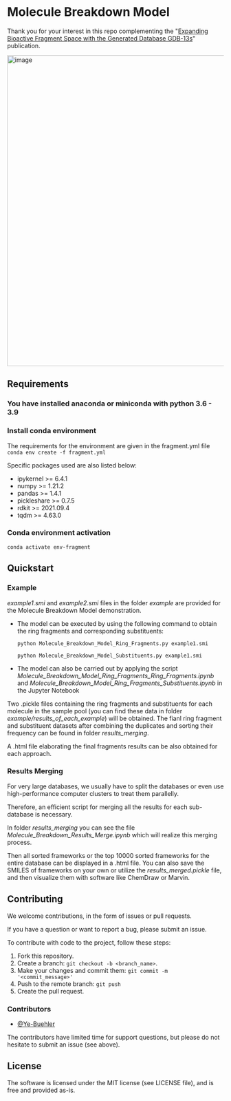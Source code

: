 # Molecule Breakdown Model

Thank you for your interest in this repo complementing the "[Expanding Bioactive Fragment Space with the Generated Database GDB-13s](https://pubs.acs.org/doi/10.1021/acs.jcim.3c01096)" publication.

<img width="722" alt="image" src="https://github.com/Ye-Buehler/Molecule_Breakdown_Model/assets/93389795/6302158e-7e27-4eae-b657-47ea9bd87dcf">



## Requirements
### You have installed anaconda or miniconda with python 3.6 - 3.9
### Install conda environment

The requirements for the environment are given in the fragment.yml file
<Br/>`conda env create -f fragment.yml`

Specific packages used are also listed below:
  - ipykernel >= 6.4.1
  - numpy >= 1.21.2
  - pandas >= 1.4.1
  - pickleshare >= 0.7.5
  - rdkit >= 2021.09.4
  - tqdm >= 4.63.0
  
### Conda environment activation
 `conda activate env-fragment`
 
## Quickstart

### Example

*example1.smi* and *example2.smi* files in the folder *example* are provided for the Molecule Breakdown Model demonstration.

  - The model can be executed by using the following command to obtain the ring fragments and corresponding substituents:

    `python Molecule_Breakdown_Model_Ring_Fragments.py example1.smi`
    
    `python Molecule_Breakdown_Model_Substituents.py example1.smi`

  - The model can also be carried out by applying the script *Molecule_Breakdown_Model_Ring_Fragments_Ring_Fragments.ipynb* and *Molecule_Breakdown_Model_Ring_Fragments_Substituents.ipynb* in the Jupyter Notebook

Two .pickle files containing the ring fragments and substituents for each molecule in the sample pool (you can find these data in folder *example/results_of_each_example*) will be obtained. The fianl ring fragment and substituent datasets after combining the duplicates and sorting their frequency can be found in folder *results_merging*. 

A .html file elaborating the final fragments results can be also obtained for each approach.

### Results Merging

For very large databases, we usually have to split the databases or even use high-performance computer clusters to treat them parallelly. 

Therefore, an efficient script for merging all the results for each sub-database is necessary. 

In folder *results_merging* you can see the file *Molecule_Breakdown_Results_Merge.ipynb* which will realize this merging process.

Then all sorted frameworks or the top 10000 sorted frameworks for the entire database can be displayed in a .html file. You can also save the SMILES of frameworks on your own or utilize the *results_merged.pickle* file, and then visualize them with software like ChemDraw or Marvin.

## Contributing

We welcome contributions, in the form of issues or pull requests.

If you have a question or want to report a bug, please submit an issue.

To contribute with code to the project, follow these steps:
1. Fork this repository.
2. Create a branch: `git checkout -b <branch_name>`.
3. Make your changes and commit them: `git commit -m '<commit_message>'`
4. Push to the remote branch: `git push`
5. Create the pull request.

### Contributors

* [@Ye-Buehler](https://github.com/Ye-Buehler)

The contributors have limited time for support questions, but please do not hesitate to submit an issue (see above).

## License

The software is licensed under the MIT license (see LICENSE file), and is free and provided as-is.
